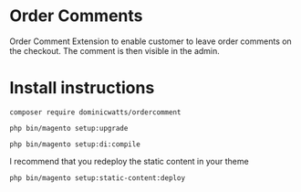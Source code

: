 # Order Comments #

Order Comment Extension to enable customer to leave order comments on the checkout.  The comment is then visible in the admin.

# Install instructions #

`composer require dominicwatts/ordercomment`

`php bin/magento setup:upgrade`

`php bin/magento setup:di:compile`

I recommend that you redeploy the static content in your theme

`php bin/magento setup:static-content:deploy`